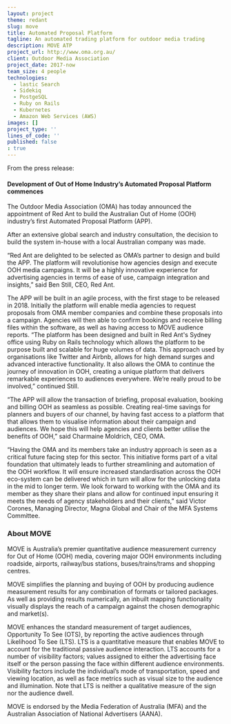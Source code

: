 ```yaml
---
layout: project
theme: redant
slug: move
title: Automated Proposal Platform
tagline: An automated trading platform for outdoor media trading
description: MOVE ATP
project_url: http://www.oma.org.au/
client: Outdoor Media Association
project_date: 2017-now
team_size: 4 people
technologies:
  - lastic Search
  - Sidekiq
  - PostgeSQL
  - Ruby on Rails
  - Kubernetes
  - Amazon Web Services (AWS)
images: []
project_type: ''
lines_of_code: ''
published: false
: true
---
```


From the press release:

#### Development of Out of Home Industry’s Automated Proposal Platform commences

The Outdoor Media Association (OMA) has today announced the appointment of Red Ant to build the Australian Out of Home (OOH) industry’s first Automated Proposal Platform (APP).

After an extensive global search and industry consultation, the decision to build the system in-house with a local Australian company was made.

“Red Ant are delighted to be selected as OMA’s partner to design and build the APP. The platform will revolutionise how agencies design and execute OOH media campaigns. It will be a highly innovative experience for advertising agencies in terms of ease of use, campaign integration and insights,” said Ben Still, CEO, Red Ant.

The APP will be built in an agile process, with the first stage to be released in 2018. Initially the platform will enable media agencies to request proposals from OMA member companies and combine these proposals into a campaign. Agencies will then able to confirm bookings and receive billing files within the software, as well as having access to MOVE audience reports. “The platform has been designed and built in Red Ant's Sydney office using Ruby on Rails technology which allows the platform to be purpose built and scalable for huge volumes of data. This approach used by organisations like Twitter and Airbnb, allows for high demand surges and advanced interactive functionality. It also allows the OMA to continue the journey of innovation in OOH, creating a unique platform that delivers remarkable experiences to audiences everywhere. We’re really proud to be involved,” continued Still.

“The APP will allow the transaction of briefing, proposal evaluation, booking and billing OOH as seamless as possible. Creating real-time savings for planners and buyers of our channel, by having fast access to a platform that that allows them to visualise information about their campaign and audiences. We hope this will help agencies and clients better utilise the benefits of OOH,” said Charmaine Moldrich, CEO, OMA.

“Having the OMA and its members take an industry approach is seen as a critical future facing step for this sector. This initiative forms part of a vital foundation that ultimately leads to further streamlining and automation of the OOH workflow. It will ensure increased standardisation across the OOH eco-system can be delivered which in turn will allow for the unlocking data in the mid to longer term. We look forward to working with the OMA and its member as they share their plans and allow for continued input ensuring it meets the needs of agency stakeholders and their clients,” said Victor Corones, Managing Director, Magna Global and Chair of the MFA Systems Committee.

### About MOVE

MOVE is Australia’s premier quantitative audience measurement currency for Out of Home (OOH) media, covering major OOH environments including roadside, airports, railway/bus stations, buses/trains/trams and shopping centres.

MOVE simplifies the planning and buying of OOH by producing audience measurement results for any combination of formats or tailored packages. As well as providing results numerically, an inbuilt mapping functionality visually displays the reach of a campaign against the chosen demographic and market(s).

MOVE enhances the standard measurement of target audiences, Opportunity To See (OTS), by reporting the active audiences through Likelihood To See (LTS). LTS is a quantitative measure that enables MOVE to account for the traditional passive audience interaction. LTS accounts for a number of visibility factors; values assigned to either the advertising face itself or the person passing the face within different audience environments. Visibility factors include the individual’s mode of transportation, speed and viewing location, as well as face metrics such as visual size to the audience and illumination. Note that LTS is neither a qualitative measure of the sign nor the audience dwell.

MOVE is endorsed by the Media Federation of Australia (MFA) and the Australian Association of National Advertisers (AANA).
